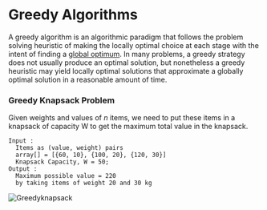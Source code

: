 # Greedy Algorithms  

A greedy algorithm is an algorithmic paradigm that follows the problem solving heuristic of making the locally optimal choice at each stage with the intent of finding a [global optimum](https://en.wikipedia.org/wiki/Maxima_and_minima). In many problems, a greedy strategy does not usually produce an optimal solution, but nonetheless a greedy heuristic may yield locally optimal solutions that approximate a globally optimal solution in a reasonable amount of time.  

### Greedy Knapsack Problem  

Given weights and values of *n* items, we need to put these items in a knapsack of capacity W to get the maximum total value in the knapsack.  
```
Input :
  Items as (value, weight) pairs
  array[] = [{60, 10}, {100, 20}, {120, 30}]
  Knapsack Capacity, W = 50;
Output :
  Maximum possible value = 220
  by taking items of weight 20 and 30 kg 
```

![Greedyknapsack](https://image.slidesharecdn.com/knapsackproblem-achchuthan-140506120412-phpapp02/95/greedy-knapsack-problem-by-y-achchuthan-5-638.jpg?cb=1399378079)  






